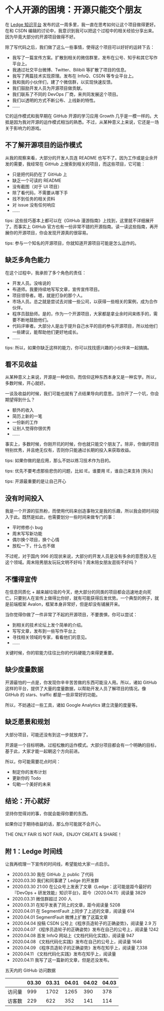 # 个人开源的困境：开源只能交个朋友

在 [Ledge 知识平台](https://github.com/phodal/ledge) 发布的这一周多里，我一直在思考如何让这个项目做得更好。在和 CSDN 编辑的讨论中，我意识到我可以把这个过程中的相关经验分享出来。因为毕竟大部分的开源项目做得不好。

除了写代码之后，我们做了这么一些事情，使得这个项目可以好好的运转下去：

 - 我写了一篇宣传方案。扩散到相关的微信群里，发布在公号、知乎和其它写作平台上。
 - 我通过社交平台微博、Twitter、Bilibili 等扩散了项目的信息。
 - 我写了两篇技术实现原理。发布在 InfoQ、CSDN 等专业平台上。
 - 我和我的小伙伴们，建了个微信群，以实现快速反馈。
 - 我们鼓励开发人员为开源项目做贡献。
 - 我们联系了不同的 DevOps 厂商，来共同发展这个项目。
 - 我们以透明的方式不断公布、上线新的特性。
 - ……

它的运作模式和我早期在 GitHub 开源的学习应用 Growth 几乎是一模一样的。大抵是因为我对开源的运作模式相当的熟悉。不过，从某种意义上来说，它还是一场关于影响力的游戏。

## 不了解开源项目的运作模式

从我的观察来看，大部分的开发人员连 README 也写不了。因为工作或是业余开发的需要，我经常在 GitHub 上搜索到相关的项目，而这些项目，它可能：

 - 只是把代码扔在了 GitHub 上
 - 缺乏一个可读的 README
 - 没有截图（对于 UI 项目）
 - 除了看代码，不需要从哪下手
 - 找不到任务的相关资料
 - 对 issue 没有任何响应
 - ……

tips: 这些技巧基本上都可以在《GitHub 漫游指南》上找到，这里就不详细展开了。而事实上 GitHub 官方也有一份非常不错的开源指南。读一读这些指南，再开展你的开源项目，你会发现开源真的很容易。

tips: 参与一个知名的开源项目，你就知道开源项目可能是怎么运作的。

## 缺乏多角色能力

在这个过程中，我承担了多个角色的责任：

 - 开发人员。没啥说的
 - 布道师。我要持续地写写文章，宣传宣传项目。
 - 项目领导者。嗯，就是打杂的那个人。
 - 市场人员。总之就是尝试去对接一些公司，以获得一些相关的案例，成为合作伙伴。
 - 程序员鼓励师。是的，作为一个开源项目，大家都是拿业余时间来练手的，需要不断地鼓励他们。
 - 代码评审者。大部分人是出于提升自己水平的目的参与开源项目，所以给他们一些建议，能帮助他们更好地成长。
 - ……

tips: 所以，如果你缺乏这样的能力，你可以找找感兴趣的小伙伴来一起搞搞。

## 看不见收益

从某种意义上来说，开源是一种信仰。而信仰这种东西本身又是一种玄学。所以，多数时候，开心就好。

一谈及收益的时候，我们可能也就有了点结果导向的意思。当你开了一个坑，你会期望得到什么？

 - 额外的收入
 - 简历上新的一笔
 - 一份新的工作
 - 让别人觉得你很优秀
 - ……

事实上，多数时候，你刚开坑的时候，你也就只能交个朋友了。除非，你做的项目特别优秀，并且绝无仅有，否则你只能通过长期的投入来获取收益。

tips: 如果你做的是应用，那么不妨以练习技术作为目的。

tips: 优先不要考虑那些悲伤的问题，比如 IE。谁要用 IE，谁自己来支持 [狗头]

tips: 开源最重要的是让自己开心

## 没有时间投入

我是一个开源的狂热粉，而使用代码来创造事物又是我的乐趣，所以我会把时间投入于此。既然是如此，也需要划分一些时间来做专门的事：

 - 平时修修小 bug
 - 周末写写新功能
 - 偶尔换个项目，换个心情
 - 放松一下，什么也不做

不过呢，对于国内 996 的现状来说，大部分的开发人员是没有多余的意愿投入在这个领域。周末陪男朋友玩玩文明不好吗？周末陪女朋友逛街不好吗？

## 不懂得宣传

在信息同质化 + 越来越垃圾的今天，绝大部分的同类的项目都会迅速地走向死亡。只要别人在宣传上做得比你好，就有可能获得后发优势。一个典型的例子，就是前端框架 Avalon，框架本身非常好，但是却没有铺展开来。

当你觉得你做了一件非常了不起的开源项目，不要畏惧，你可以尝试：

 - 到相关的技术论坛上发个简单的介绍。
 - 写写文章，发布到一些写作平台上
 - 寻找相关领域的专家，看看他们的意见。
 - ……

关键时候，你的软能力往往比你的代码硬能力来得更重要。

## 缺少度量数据

开源最怕的一点是，你发现你辛辛苦苦做的东西可能没人用。所以，诸如 GitHub 这样的平台，提供了大量的度量数据，以帮助开发人员了解项目的情况。像 GitHub 的 stars、traffic 都是一些非常好的功能。

所以，不妨通过一些工具，诸如 Google Analytics 建立流量的度量等。

## 缺乏愿景和规划

大部分项目，可能还没有到这一步就放弃了。

开源是一个目标明确，过程松散的运作模式。大部分项目都会有一个明确的目标，基于此，大家才能一起朝这个方向前进。

所以，你可能需要花点时间：

 - 制定你的发布计划
 - 更新你的 Todo
 - 勾勒一个美好的未来

## 结论：开心就好

坚持你觉得对的事，你就会能得你要的东西。

如果你过于期待收益的话，那么你可能就不会开心。

THE ONLY FAIR IS NOT FAIR，ENJOY CREATE & SHARE！

## 附 1：Ledge 时间线

让我再梳理一下宣传的时间线，希望能给大家一点启示。

 - 2020.03.30 我在 GitHub 上 public 了代码
 - 2020.03.30 我们和同事建了 Ledge 的开发群
 - 2020.03.30 21:00 在公众号上发表了文章《Ledge：这可能是距今最好的『DevOps + 研发效能』知识平台》，距今（2020.04.11）阅读量 3829
 - 2020.03.31 微信群超过 200 人
 - 2020.03.31 在知乎发表了同上的文章，距今阅读量 5208
 - 2020.04.01 在 SegmentFault 上同步了上述的文章，阅读量 614
 - 2020.04.01 SegmentFault 微博上扩散了这篇文章
 - 2020.04.04 投稿 CSDN 公号上《程序员造轮子的正确姿势》，阅读量 2.9 万
 - 2020.04.07 《程序员造轮子的正确姿势》发布在自己的公号上，阅读量 1242
 - 2020.04.08 首发 InfoQ 网站上《文档代码化实践》，阅读量 947
 - 2020.04.08 《文档代码化实践》发布在自己的公号上，阅读量 1646
 - 2020.04.09 《程序员造轮子的正确姿势》发布在知乎上，阅读量 7,338
 - 2020.04.11 《文档代码化实践》发布在知乎上，阅读量
 - 2020.04.11 我写了这一篇新的文章，但是还没发布。

五天内的 GitHub 访问数据 

| | 03.30 | 03.31 | 04.01 | 04.02 | 04.03 |
|-|-|-|-|-|-|
| 访问量 | 999 | 1702 | 1265 | 390 | 378 |
| 访客数 | 229 | 622 | 352 | 141 | 114 |

